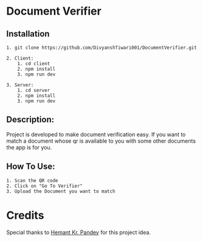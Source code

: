 # Document Verifier

## Installation
    1. git clone https://github.com/DivyanshTiwari001/DocumentVerifier.git

    2. Client: 
        1. cd client
        2. npm install
        3. npm run dev
    
    3. Server:
        1. cd server
        2. npm install
        3. npm run dev

## Description:
Project is developed to make document verification easy. If you want to match a document whose qr is available to you with some other documents the app is for you.

## How To Use:
    1. Scan the QR code
    2. Click on "Go To Verifier"
    3. Upload the Document you want to match


# Credits
Special thanks to [Hemant Kr. Pandey](https://github.com/hkp16721) for this project idea.


